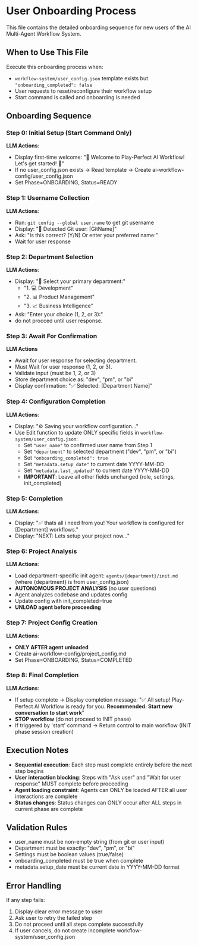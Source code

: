 # User Onboarding Process

This file contains the detailed onboarding sequence for new users of the AI Multi-Agent Workflow System.

## When to Use This File

Execute this onboarding process when:
- `workflow-system/user_config.json` template exists but `"onboarding_completed": false`
- User requests to reset/reconfigure their workflow setup
- Start command is called and onboarding is needed

## Onboarding Sequence

### Step 0: Initial Setup (Start Command Only)
**LLM Actions**:
- Display first-time welcome: "👋 Welcome to Play-Perfect AI Workflow! Let's get started! 🚀"
- If no user_config.json exists → Read template → Create ai-workflow-config/user_config.json
- Set Phase=ONBOARDING, Status=READY

### Step 1: Username Collection
**LLM Actions**:
- Run: `git config --global user.name` to get git username
- Display: "👤 Detected Git user: [GitName]"
- Ask: "Is this correct? (Y/N) Or enter your preferred name:"
- Wait for user response

### Step 2: Department Selection
**LLM Actions**:
- Display: "👥 Select your primary department:"
  - "1. 💻 Development"
  - "2. 📊 Product Management" 
  - "3. 📈 Business Intelligence"
- Ask: "Enter your choice (1, 2, or 3):"
- do not procced until user response.

### Step 3: Await For Confirmation
**LLM Actions**
- Await for user response for selecting department.
- Must Wait for user response (1, 2, or 3). 
- Validate input (must be 1, 2, or 3)
- Store department choice as: "dev", "pm", or "bi"
- Display confirmation: "✅ Selected: [Department Name]"

### Step 4: Configuration Completion
**LLM Actions**:
- Display: "⚙️ Saving your workflow configuration..."
- Use Edit function to update ONLY specific fields in `workflow-system/user_config.json`:
  - Set `"user_name"` to confirmed user name from Step 1
  - Set `"department"` to selected department ("dev", "pm", or "bi") 
  - Set `"onboarding_completed": true`
  - Set `"metadata.setup_date"` to current date YYYY-MM-DD
  - Set `"metadata.last_updated"` to current date YYYY-MM-DD
  - **IMPORTANT**: Leave all other fields unchanged (role, settings, init_completed)

### Step 5: Completion
**LLM Actions**:
- Display: "✅ thats all i need from you! Your workflow is configured for [Department] workflows."
- Display: "NEXT: Lets setup your project now..."

### Step 6: Project Analysis
**LLM Actions**:
- Load department-specific init agent: `agents/{department}/init.md` (where {department} is from user_config.json)
- **AUTONOMOUS PROJECT ANALYSIS** (no user questions)
- Agent analyzes codebase and updates config
- Update config with init_completed=true
- **UNLOAD agent before proceeding**

### Step 7: Project Config Creation
**LLM Actions**:
- **ONLY AFTER agent unloaded**
- Create ai-workflow-config/project_config.md
- Set Phase=ONBOARDING, Status=COMPLETED

### Step 8: Final Completion
**LLM Actions**:
- If setup complete → Display completion message: "✅ All setup! Play-Perfect AI Workflow is ready for you. **Recommended: Start new conversation to start work**"
- **STOP workflow** (do not proceed to INIT phase)
- If triggered by 'start' command → Return control to main workflow (INIT phase session creation)

## Execution Notes

- **Sequential execution**: Each step must complete entirely before the next step begins
- **User interaction blocking**: Steps with "Ask user" and "Wait for user response" MUST complete before proceeding
- **Agent loading constraint**: Agents can ONLY be loaded AFTER all user interactions are complete
- **Status changes**: Status changes can ONLY occur after ALL steps in current phase are complete

## Validation Rules

- user_name must be non-empty string (from git or user input)
- Department must be exactly: "dev", "pm", or "bi"
- Settings must be boolean values (true/false)
- onboarding_completed must be true when complete
- metadata.setup_date must be current date in YYYY-MM-DD format

## Error Handling

If any step fails:
1. Display clear error message to user
2. Ask user to retry the failed step
3. Do not proceed until all steps complete successfully
4. If user cancels, do not create incomplete workflow-system/user_config.json